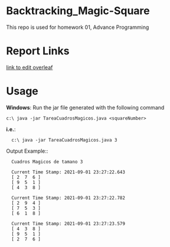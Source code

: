 # Backtracking_Magic-Square
This repo is used for homework 01, Advance Programming

# Report Links

[link to edit overleaf](https://www.overleaf.com/project/612e9b903e4aa5391809a80e)


# Usage

**Windows**: Run the jar file generated with the following command 

```
c:\ java -jar TareaCuadrosMagicos.java <squareNumber>
```
**i.e.**:
```
  c:\ java -jar TareaCuadrosMagicos.java 3
```
Output Example::

```  
  Cuadros Magicos de tamano 3

  Current Time Stamp: 2021-09-01 23:27:22.643
  [ 2  7  6 ]
  [ 9  5  1 ]
  [ 4  3  8 ]

  Current Time Stamp: 2021-09-01 23:27:22.782
  [ 2  9  4 ]
  [ 7  5  3 ]
  [ 6  1  8 ]

  Current Time Stamp: 2021-09-01 23:27:23.579
  [ 4  3  8 ]
  [ 9  5  1 ]
  [ 2  7  6 ]
```
